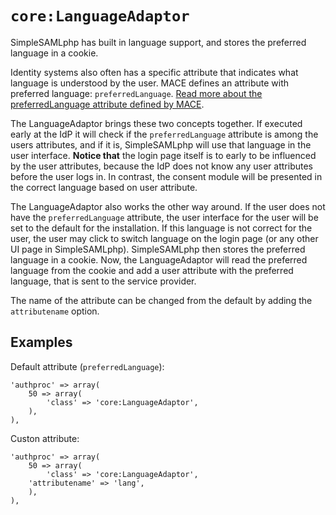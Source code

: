 `core:LanguageAdaptor`
======================

SimpleSAMLphp has built in language support, and stores the preferred language in a cookie.

Identity systems also often has a specific attribute that indicates what language is understood by the user.
MACE defines an attribute with preferred language: `preferredLanguage`.
[Read more about the preferredLanguage attribute defined by MACE](http://rnd.feide.no/node/1054).

The LanguageAdaptor brings these two concepts together.
If executed early at the IdP it will check if the `preferredLanguage` attribute is among the users attributes, and if it is, SimpleSAMLphp will use that language in the user interface.
**Notice that** the login page itself is to early to be influenced by the user attributes, because the IdP does not know any user attributes before the user logs in.
In contrast, the consent module will be presented in the correct language based on user attribute.

The LanguageAdaptor also works the other way around.
If the user does not have the `preferredLanguage` attribute, the user interface for the user will be set to the default for the installation.
If this language is not correct for the user, the user may click to switch language on the login page (or any other UI page in SimpleSAMLphp).
SimpleSAMLphp then stores the preferred language in a cookie.
Now, the LanguageAdaptor will read the preferred language from the cookie and add a user attribute with the preferred language, that is sent to the service provider.

The name of the attribute can be changed from the default by adding the `attributename` option.


Examples
--------

Default attribute (`preferredLanguage`):

    'authproc' => array(
        50 => array(
            'class' => 'core:LanguageAdaptor',
        ),
    ),

Custon attribute:

    'authproc' => array(
        50 => array(
            'class' => 'core:LanguageAdaptor',
	    'attributename' => 'lang',
        ),
    ),
